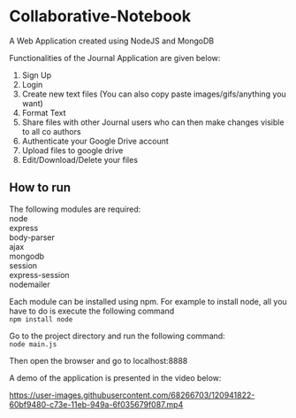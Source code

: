 # Collaborative-Notebook
A Web Application created using NodeJS and MongoDB


Functionalities of the Journal Application are given below: 

1. Sign Up
2. Login
3. Create new text files (You can also copy paste images/gifs/anything you want)
4. Format Text
5. Share files with other Journal users who can then make changes visible to all co authors
6. Authenticate your Google Drive account
7. Upload files to google drive
8. Edit/Download/Delete your files 

## How to run 

The following modules are required: \
node \
express \
body-parser \
ajax \
mongodb \
session \
express-session \
nodemailer 

Each module can be installed using npm. For example to install node, all you have to do is execute the following command \
`npm install node`

Go to the project directory and run the following command: \
`node main.js`

Then open the browser and go to localhost:8888

A demo of the application is presented in the video below:


https://user-images.githubusercontent.com/68266703/120941822-60bf9480-c73e-11eb-949a-6f035679f087.mp4



